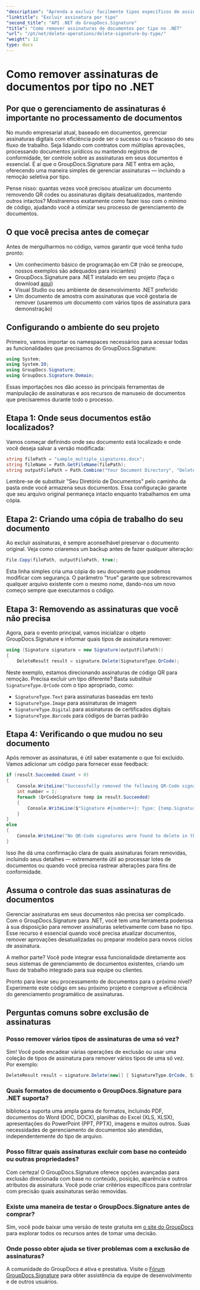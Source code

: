```yaml
---
"description": "Aprenda a excluir facilmente tipos específicos de assinatura de documentos usando o GroupDocs.Signature para .NET. Domine o gerenciamento de assinaturas em poucos minutos!"
"linktitle": "Excluir assinatura por tipo"
"second_title": "API .NET do GroupDocs.Signature"
"title": "Como remover assinaturas de documentos por tipo no .NET"
"url": "/pt/net/delete-operations/delete-signature-by-type/"
"weight": 12
type: docs
---
```

# Como remover assinaturas de documentos por tipo no .NET

## Por que o gerenciamento de assinaturas é importante no processamento de documentos

No mundo empresarial atual, baseado em documentos, gerenciar assinaturas digitais com eficiência pode ser o sucesso ou o fracasso do seu fluxo de trabalho. Seja lidando com contratos com múltiplas aprovações, processando documentos jurídicos ou mantendo registros de conformidade, ter controle sobre as assinaturas em seus documentos é essencial. É aí que o GroupDocs.Signature para .NET entra em ação, oferecendo uma maneira simples de gerenciar assinaturas — incluindo a remoção seletiva por tipo.

Pense nisso: quantas vezes você precisou atualizar um documento removendo QR codes ou assinaturas digitais desatualizados, mantendo outros intactos? Mostraremos exatamente como fazer isso com o mínimo de código, ajudando você a otimizar seu processo de gerenciamento de documentos.

## O que você precisa antes de começar

Antes de mergulharmos no código, vamos garantir que você tenha tudo pronto:

- Um conhecimento básico de programação em C# (não se preocupe, nossos exemplos são adequados para iniciantes)
- GroupDocs.Signature para .NET instalado em seu projeto (faça o download [aqui](https://releases.groupdocs.com/signature/net/))
- Visual Studio ou seu ambiente de desenvolvimento .NET preferido
- Um documento de amostra com assinaturas que você gostaria de remover (usaremos um documento com vários tipos de assinatura para demonstração)

## Configurando o ambiente do seu projeto

Primeiro, vamos importar os namespaces necessários para acessar todas as funcionalidades que precisamos do GroupDocs.Signature:

```csharp
using System;
using System.IO;
using GroupDocs.Signature;
using GroupDocs.Signature.Domain;
```

Essas importações nos dão acesso às principais ferramentas de manipulação de assinaturas e aos recursos de manuseio de documentos que precisaremos durante todo o processo.

## Etapa 1: Onde seus documentos estão localizados?

Vamos começar definindo onde seu documento está localizado e onde você deseja salvar a versão modificada:

```csharp
string filePath = "sample_multiple_signatures.docx";
string fileName = Path.GetFileName(filePath);
string outputFilePath = Path.Combine("Your Document Directory", "DeleteBySignatureType", fileName);
```

Lembre-se de substituir "Seu Diretório de Documentos" pelo caminho da pasta onde você armazena seus documentos. Essa configuração garante que seu arquivo original permaneça intacto enquanto trabalhamos em uma cópia.

## Etapa 2: Criando uma cópia de trabalho do seu documento

Ao excluir assinaturas, é sempre aconselhável preservar o documento original. Veja como criaremos um backup antes de fazer qualquer alteração:

```csharp
File.Copy(filePath, outputFilePath, true);
```

Esta linha simples cria uma cópia do seu documento que podemos modificar com segurança. O parâmetro "true" garante que sobrescrevamos qualquer arquivo existente com o mesmo nome, dando-nos um novo começo sempre que executarmos o código.

## Etapa 3: Removendo as assinaturas que você não precisa

Agora, para o evento principal, vamos inicializar o objeto GroupDocs.Signature e informar quais tipos de assinatura remover:

```csharp
using (Signature signature = new Signature(outputFilePath))
{
    DeleteResult result = signature.Delete(SignatureType.QrCode);
```

Neste exemplo, estamos direcionando assinaturas de código QR para remoção. Precisa excluir um tipo diferente? Basta substituir `SignatureType.QrCode` com o tipo apropriado, como:
- `SignatureType.Text` para assinaturas baseadas em texto
- `SignatureType.Image` para assinaturas de imagem
- `SignatureType.Digital` para assinaturas de certificados digitais
- `SignatureType.Barcode` para códigos de barras padrão

## Etapa 4: Verificando o que mudou no seu documento

Após remover as assinaturas, é útil saber exatamente o que foi excluído. Vamos adicionar um código para fornecer esse feedback:

```csharp
if (result.Succeeded.Count > 0)
{
    Console.WriteLine("Successfully removed the following QR-Code signatures:");
    int number = 1;
    foreach (QrCodeSignature temp in result.Succeeded)
    {
        Console.WriteLine($"Signature #{number++}: Type: {temp.SignatureType} Id:{temp.SignatureId}, Text: {temp.Text}");
    }
}
else
{
    Console.WriteLine("No QR-Code signatures were found to delete in this document.");
}
```

Isso lhe dá uma confirmação clara de quais assinaturas foram removidas, incluindo seus detalhes — extremamente útil ao processar lotes de documentos ou quando você precisa rastrear alterações para fins de conformidade.

## Assuma o controle das suas assinaturas de documentos

Gerenciar assinaturas em seus documentos não precisa ser complicado. Com o GroupDocs.Signature para .NET, você tem uma ferramenta poderosa à sua disposição para remover assinaturas seletivamente com base no tipo. Esse recurso é essencial quando você precisa atualizar documentos, remover aprovações desatualizadas ou preparar modelos para novos ciclos de assinatura.

A melhor parte? Você pode integrar essa funcionalidade diretamente aos seus sistemas de gerenciamento de documentos existentes, criando um fluxo de trabalho integrado para sua equipe ou clientes.

Pronto para levar seu processamento de documentos para o próximo nível? Experimente este código em seu próximo projeto e comprove a eficiência do gerenciamento programático de assinaturas.

## Perguntas comuns sobre exclusão de assinaturas

### Posso remover vários tipos de assinaturas de uma só vez?
Sim! Você pode encadear várias operações de exclusão ou usar uma coleção de tipos de assinatura para remover vários tipos de uma só vez. Por exemplo:
```csharp
DeleteResult result = signature.Delete(new[] { SignatureType.QrCode, SignatureType.Barcode });
```

### Quais formatos de documento o GroupDocs.Signature para .NET suporta?
biblioteca suporta uma ampla gama de formatos, incluindo PDF, documentos do Word (DOC, DOCX), planilhas do Excel (XLS, XLSX), apresentações do PowerPoint (PPT, PPTX), imagens e muitos outros. Suas necessidades de gerenciamento de documentos são atendidas, independentemente do tipo de arquivo.

### Posso filtrar quais assinaturas excluir com base no conteúdo ou outras propriedades?
Com certeza! O GroupDocs.Signature oferece opções avançadas para exclusão direcionada com base no conteúdo, posição, aparência e outros atributos da assinatura. Você pode criar critérios específicos para controlar com precisão quais assinaturas serão removidas.

### Existe uma maneira de testar o GroupDocs.Signature antes de comprar?
Sim, você pode baixar uma versão de teste gratuita em [o site do GroupDocs](https://releases.groupdocs.com/) para explorar todos os recursos antes de tomar uma decisão.

### Onde posso obter ajuda se tiver problemas com a exclusão de assinaturas?
A comunidade do GroupDocs é ativa e prestativa. Visite o [Fórum GroupDocs.Signature](https://forum.groupdocs.com/c/signature/13) para obter assistência da equipe de desenvolvimento e de outros usuários.